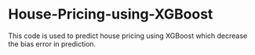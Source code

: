 # House-Pricing-using-XGBoost
This code is used to predict house pricing using XGBoost which decrease the bias error in prediction.
